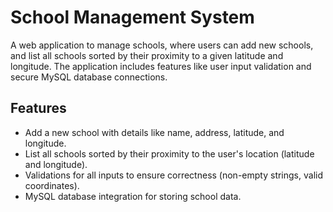 # School Management System

A web application to manage schools, where users can add new schools, and list all schools sorted by their proximity to a given latitude and longitude. The application includes features like user input validation and secure MySQL database connections.

## Features

- Add a new school with details like name, address, latitude, and longitude.
- List all schools sorted by their proximity to the user's location (latitude and longitude).
- Validations for all inputs to ensure correctness (non-empty strings, valid coordinates).
- MySQL database integration for storing school data.